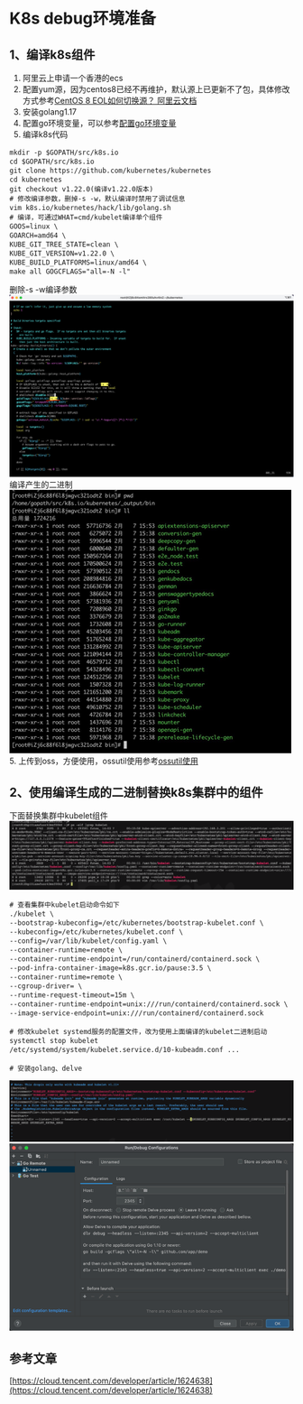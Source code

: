 # K8s debug环境准备

##  1、编译k8s组件

1. 阿里云上申请一个香港的ecs
2. 配置yum源，因为centos8已经不再维护，默认源上已更新不了包，具体修改方式参考[CentOS 8 EOL如何切换源？ 阿里云文档](https://help.aliyun.com/document_detail/405635.html?spm=5176.21213303.J_6704733920.7.66743edaatJNuy&scm=20140722.S_help%40%40%E6%96%87%E6%A1%A3%40%40405635.S_0%2Bos0.ID_405635-RL_centos8%20yum%E6%BA%90-LOC_helpmain-OR_ser-V_2-P0_0)
3. 安装golang1.17
4. 配置go环境变量，可以参考[配置go环境变量](https://www.cnblogs.com/mingyue5826/p/11550415.html)
4. 编译k8s代码

```shell
mkdir -p $GOPATH/src/k8s.io
cd $GOPATH/src/k8s.io
git clone https://github.com/kubernetes/kubernetes
cd kubernetes
git checkout v1.22.0(编译v1.22.0版本)
# 修改编译参数，删掉-s -w，默认编译时禁用了调试信息
vim k8s.io/kubernetes/hack/lib/golang.sh 
# 编译，可通过WHAT=cmd/kubelet编译单个组件
GOOS=linux \
GOARCH=amd64 \
KUBE_GIT_TREE_STATE=clean \
KUBE_GIT_VERSION=v1.22.0 \
KUBE_BUILD_PLATFORMS=linux/amd64 \
make all GOGCFLAGS="all=-N -l"
```
删除-s -w编译参数
![img_1.png](img_1.png)
编译产生的二进制
![](images/img.png)
5. 上传到oss，方便使用，ossutil使用参考[ossutil使用](https://help.aliyun.com/document_detail/195960.html?spm=5176.8466032.help.dexternal.7bf11450G0rERE)

## 2、使用编译生成的二进制替换k8s集群中的组件

下面替换集群中kubelet组件
![img_2.png](img_2.png)

```shell
# 查看集群中kubelet启动命令如下
./kubelet \
--bootstrap-kubeconfig=/etc/kubernetes/bootstrap-kubelet.conf \
--kubeconfig=/etc/kubernetes/kubelet.conf \
--config=/var/lib/kubelet/config.yaml \
--container-runtime=remote \
--container-runtime-endpoint=/run/containerd/containerd.sock \
--pod-infra-container-image=k8s.gcr.io/pause:3.5 \
--container-runtime=remote \
--cgroup-driver= \
--runtime-request-timeout=15m \
--container-runtime-endpoint=unix:///run/containerd/containerd.sock \
--image-service-endpoint=unix:///run/containerd/containerd.sock

# 修改kubelet systemd服务的配置文件，改为使用上面编译的kubelet二进制启动
systemctl stop kubelet
/etc/systemd/system/kubelet.service.d/10-kubeadm.conf ...

# 安装golang、delve
```
![img_5.png](img_5.png)
![img_4.png](img_4.png)





## 参考文章
[https://cloud.tencent.com/developer/article/1624638](https://cloud.tencent.com/developer/article/1624638)






